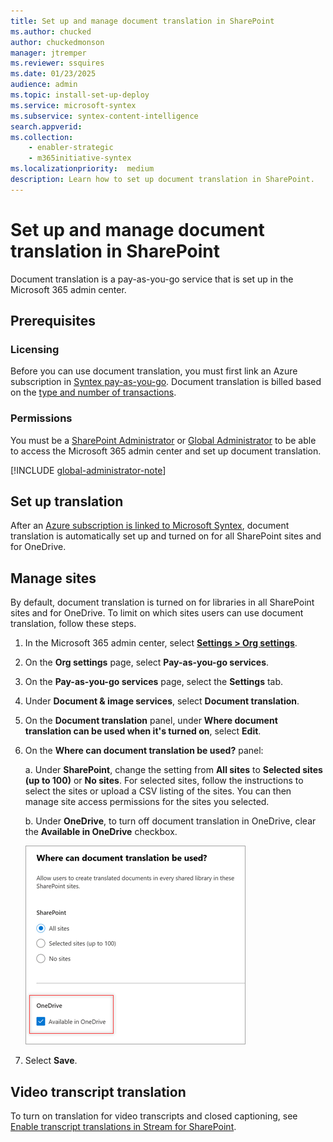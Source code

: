```yaml
---
title: Set up and manage document translation in SharePoint
ms.author: chucked
author: chuckedmonson
manager: jtremper
ms.reviewer: ssquires
ms.date: 01/23/2025
audience: admin
ms.topic: install-set-up-deploy
ms.service: microsoft-syntex
ms.subservice: syntex-content-intelligence
search.appverid: 
ms.collection: 
    - enabler-strategic
    - m365initiative-syntex
ms.localizationpriority:  medium
description: Learn how to set up document translation in SharePoint.
---
```


# Set up and manage document translation in SharePoint

Document translation is a pay-as-you-go service that is set up in the Microsoft 365 admin center.

## Prerequisites

### Licensing

Before you can use document translation, you must first link an Azure subscription in [Syntex pay-as-you-go](syntex-azure-billing.md). Document translation is billed based on the [type and number of transactions](syntex-pay-as-you-go-services.md).

### Permissions

You must be a [SharePoint Administrator](/entra/identity/role-based-access-control/permissions-reference#sharepoint-administrator) or [Global Administrator](/entra/identity/role-based-access-control/permissions-reference#global-administrator) to be able to access the Microsoft 365 admin center and set up document translation.

[!INCLUDE [global-administrator-note](../includes/global-administrator-note.md)]

## Set up translation

After an [Azure subscription is linked to Microsoft Syntex](syntex-azure-billing.md), document translation is automatically set up and turned on for all SharePoint sites and for OneDrive.

## Manage sites

By default, document translation is turned on for libraries in all SharePoint sites and for OneDrive. To limit on which sites users can use document translation, follow these steps.

1. In the Microsoft 365 admin center, select <a href="https://go.microsoft.com/fwlink/p/?linkid=2171997" target="_blank">**Settings > Org settings**</a>.

2. On the **Org settings** page, select **Pay-as-you-go services**.

3. On the **Pay-as-you-go services** page, select the **Settings** tab.

4. Under **Document & image services**, select **Document translation**.

5. On the **Document translation** panel, under **Where document translation can be used when it's turned on**, select **Edit**.

6. On the **Where can document translation be used?** panel:

    a. Under **SharePoint**, change the setting from **All sites** to **Selected sites (up to 100)** or **No sites**. For selected sites, follow the instructions to select the sites or upload a CSV listing of the sites. You can then manage site access permissions for the sites you selected.

    b. Under **OneDrive**, to turn off document translation in OneDrive, clear the **Available in OneDrive** checkbox.

    ![Screenshot showing the Where can document translation be used? panel, and the Available in OneDrive checkbox selected.](../media/content-understanding/translation-onedrive-selected.png)

7. Select **Save**.

## Video transcript translation

To turn on translation for video transcripts and closed captioning, see [Enable transcript translations in Stream for SharePoint](https://prod.support.services.microsoft.com/office/microsoft-syntex-pay-as-you-go-transcript-translations-in-stream-for-sharepoint-2e34ad1b-e213-47ed-a806-5cc0d88751de#bkmk_enabletranslations).